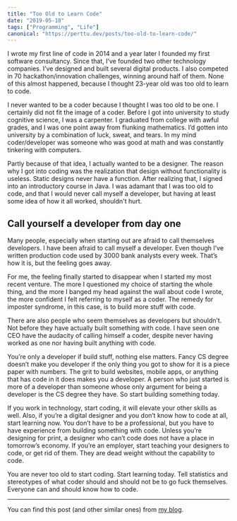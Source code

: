 ```yaml
---
title: "Too Old to Learn Code"
date: "2019-05-18"
tags: ["Programming", "Life"]
canonical: "https://perttu.dev/posts/too-old-to-learn-code/"
---
```


I wrote my first line of code in 2014 and a year later I founded my first software consultancy. Since that, I’ve founded two other technology companies. I’ve designed and built several digital products. I also competed in 70 hackathon/innovation challenges, winning around half of them. None of this almost happened, because I thought 23-year old was too old to learn to code.

I never wanted to be a coder because I thought I was too old to be one. I certainly did not fit the image of a coder. Before I got into university to study cognitive science, I was a carpenter. I graduated from college with awful grades, and I was one point away from flunking mathematics. I’d gotten into university by a combination of luck, sweat, and tears. In my mind coder/developer was someone who was good at math and was constantly tinkering with computers.

Partly because of that idea, I actually wanted to be a designer. The reason why I got into coding was the realization that design without functionality is useless. Static designs never have a function. After realizing that, I signed into an introductory course in Java. I was adamant that I was too old to code, and that I would never call myself a developer, but having at least some idea of how it all worked, shouldn't hurt.

## Call yourself a developer from day one

Many people, especially when starting out are afraid to call themselves developers. I have been afraid to call myself a developer. Even though I’ve written production code used by 3000 bank analysts every week. That’s how it is, but the feeling goes away.

For me, the feeling finally started to disappear when I started my most recent venture. The more I questioned my choice of starting the whole thing, and the more I banged my head against the wall about code I wrote, the more confident I felt referring to myself as a coder. The remedy for imposter syndrome, in this case, is to build more stuff with code.

There are also people who seem themselves as developers but shouldn’t. Not before they have actually built something with code. I have seen one CEO have the audacity of calling himself a coder, despite never having worked as one nor having built anything with code.

You’re only a developer if build stuff, nothing else matters. Fancy CS degree doesn’t make you developer if the only thing you got to show for it is a piece paper with numbers. The grit to build websites, mobile apps, or anything that has code in it does makes you a developer. A person who just started is more of a developer than someone whose only argument for being a developer is the CS degree they have. So start building something today.

If you work in technology, start coding, it will elevate your other skills as well. Also, if you’re a digital designer and you don’t know how to code at all, start learning now. You don’t have to be a professional, but you have to have experience from building something with code. Unless you’re designing for print, a designer who can’t code does not have a place in tomorrow’s economy. If you’re an employer, start teaching your designers to code, or get rid of them. They are dead weight without the capability to code.

You are never too old to start coding. Start learning today. Tell statistics and stereotypes of what coder should and should not be to go fuck themselves. Everyone can and should know how to code.

---

You can find this post (and other similar ones) from [my blog](https://perttu.dev/posts/too-old-to-learn-code/).
